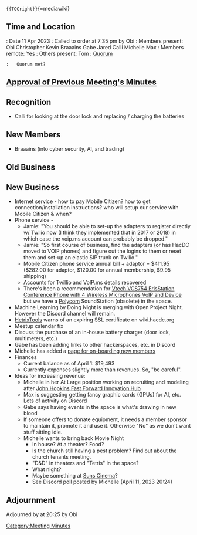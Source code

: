 `{{TOCright}}`{=mediawiki}

## Time and Location

:   Date 11 Apr 2023
:   Called to order at 7:35 pm by Obi
:   Members present: Obi Christopher Kevin Braaains Gabe Jared Calli
    Michelle Max
:   Members remote: Yes
:   Others present: Tom
:   [Quorum](Quorum)

    :   Quorum met?

## [Approval of Previous Meeting's Minutes](Regular_Member_Meeting_2023_03_14)

## Recognition

-   Calli for looking at the door lock and replacing / charging the
    batteries

## New Members

-   Braaains (into cyber security, AI, and trading)

## Old Business

## New Business

-   Internet service - how to pay Mobile Citizen? how to get
    connection/installation instructions? who will setup our service
    with Mobile Citizen & when?
-   Phone service -
    -   Jamie: "You should be able to set-up the adapters to register
        directly w/ Twilio now (I think they implemented that in 2017
        or 2018) in which case the voip.ms account can probably be
        dropped."
    -   Jamie: "So first course of business, find the adapters (or has
        HacDC moved to VOIP phones) and figure out the logins to them or
        reset them and set-up an elastic SIP trunk on Twilio."
    -   Mobile Citizen phone service annual bill + adaptor = \$411.95
        (\$282.00 for adaptor, \$120.00 for annual membership, \$9.95
        shipping)
    -   Accounts for Twillio and VoIP.ms details recovered
    -   There's been a recommendation for [Vtech VCS754 ErisStation
        Conference Phone with 4 Wireless Microphones VoIP and
        Device](https://www.amazon.com/dp/B012E9LV7A/ref=redir_mobile_desktop?_encoding=UTF8&%2AVersion%2A=1&%2Aentries%2A=0)
        but we have a [Polycom](https://www.poly.com/us/en) SoundStation
        (obsolete) in the space.
-   Machine Learning by Doing Night is merging with Open Project Night.
    However the Discord channel will remain.
-   [HetrixTools](https://hetrixtools.com/report/uptime/84277c0d5d940bb3d8351a0d14ac9020/)
    warns of an expiring SSL certificate on wiki.hacdc.org
-   Meetup calendar fix
-   Discuss the purchase of an in-house battery charger (door lock,
    multimeters, etc.)
-   Gabe has been adding links to other hackerspaces, etc. in Discord
-   Michelle has added a [page for on-boarding new
    members](On-Boarding_New_Members)
-   Finances
    -   Current balance as of April 1: \$19,493
    -   Currently expenses slightly more than revenues. So, "be
        careful".
-   Ideas for increasing revenue:
    -   Michelle in her At Large position working on recruiting and
        modeling after [John Hopkins Fast Forward Innovation
        Hub](https://ventures.jhu.edu/programs-services/fastforward/)
    -   Max is suggesting getting fancy graphic cards (GPUs) for AI,
        etc. Lots of activity on Discord
    -   Gabe says having events in the space is what's drawing in new
        blood
    -   If someone offers to donate equipment, it needs a member sponsor
        to maintain it, promote it and use it. Otherwise "No" as we
        don't want stuff sitting idle.
    -   Michelle wants to bring back Movie Night
        -   In house? At a theater? Food?
        -   Is the church still having a pest problem? Find out about
            the church tenants meeting.
        -   "D&D" in theaters and "Tetris" in the space?
        -   What night?
        -   Maybe something at [Suns Cinema](https://sunscinema.com/)?
        -   See Discord poll posted by Michelle (April 11, 2023 20:24)

## Adjournment

Adjourned by at 20:25 by Obi

[Category:Meeting Minutes](Category:Meeting_Minutes)
